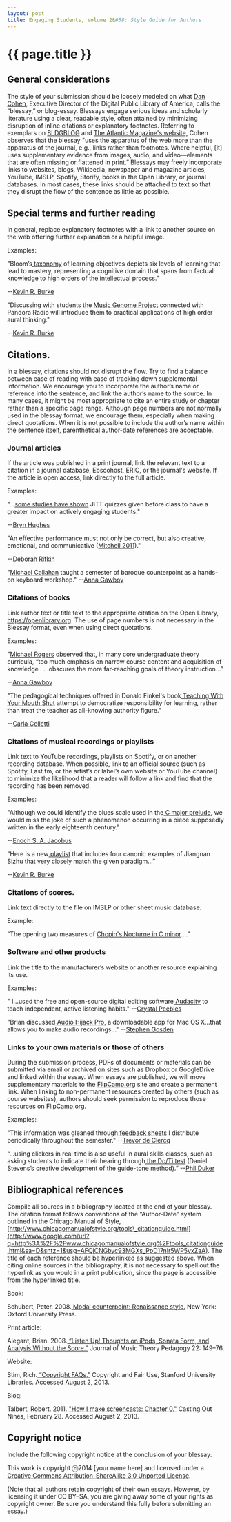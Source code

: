 ```yaml
---
layout: post
title: Engaging Students, Volume 2&#58; Style Guide for Authors
---
```


# {{ page.title }} #

## General considerations ##

The style of your submission should be loosely modeled on what [Dan Cohen](http://www.google.com/url?q=http%3A%2F%2Fwww.dancohen.org%2F2012%2F05%2F24%2Fthe-blessay%2F&sa=D&sntz=1&usg=AFQjCNGonPQsuUDUtC-SkLUnt0mH9ouOEQ), Executive Director of the Digital Public Library of America, calls the “blessay,” or blog-essay. Blessays engage serious ideas and scholarly literature using a clear, readable style, often attained by minimizing disruption of inline citations or explanatory footnotes. Referring to exemplars on [BLDGBLOG](http://www.google.com/url?q=http%3A%2F%2Fbldgblog.blogspot.com%2F&sa=D&sntz=1&usg=AFQjCNF5uvQuM4eF0KXzhU5ZbEK6lr-QHg) and [The Atlantic Magazine's website,](http://www.google.com/url?q=http%3A%2F%2Fwww.theatlantic.com%2F&sa=D&sntz=1&usg=AFQjCNExLKplTzWiWJfFrJj4leAHF-p0Nw) Cohen observes that the blessay "uses the apparatus of the web more than the apparatus of the journal, e.g., links rather than footnotes. Where helpful, [it] uses supplementary evidence from images, audio, and video—elements that are often missing or flattened in print.” Blessays may freely incorporate links to websites, blogs, Wikipedia, newspaper and magazine articles, YouTube, IMSLP, Spotify, Storify, books in the Open Library, or journal databases. In most cases, these links should be attached to text so that they disrupt the flow of the sentence as little as possible.

## Special terms and further reading ##

In general, replace explanatory footnotes with a link to another source on the web offering further explanation or a helpful image.

Examples:

"Bloom’s[ ](http://www.google.com/url?q=http%3A%2F%2Fscreencasting3point0.wikispaces.com%2Ffile%2Fview%2Fblooms_taxonomy_comparison.jpg%2F300172118%2Fblooms_taxonomy_comparison.jpg&sa=D&sntz=1&usg=AFQjCNGcfKybVi5fNk_UWuGF1b6NjJtjow)[taxonomy](http://www.google.com/url?q=http%3A%2F%2Fscreencasting3point0.wikispaces.com%2Ffile%2Fview%2Fblooms_taxonomy_comparison.jpg%2F300172118%2Fblooms_taxonomy_comparison.jpg&sa=D&sntz=1&usg=AFQjCNGcfKybVi5fNk_UWuGF1b6NjJtjow) of learning objectives depicts six levels of learning that lead to mastery, representing a cognitive domain that spans from factual knowledge to high orders of the intellectual process."

--[Kevin R. Burke](http://www.google.com/url?q=http%3A%2F%2Fwww.flipcamp.org%2Fengagingstudents%2Fburke.html&sa=D&sntz=1&usg=AFQjCNGeeQUeL3f1ydtHzxadxhmGiT3uDA)

"Discussing with students the [Music Genome Project](http://www.google.com/url?q=http%3A%2F%2Fwww.nytimes.com%2F2009%2F10%2F18%2Fmagazine%2F18Pandora-t.html%3F_r%3D0&sa=D&sntz=1&usg=AFQjCNFpIBjXwQVGTFOOcmXstvLNws-C8A) connected with Pandora Radio will introduce them to practical applications of high order aural thinking."

--[Kevin R. Burke](http://www.google.com/url?q=http%3A%2F%2Fwww.flipcamp.org%2Fengagingstudents%2Fburke.html&sa=D&sntz=1&usg=AFQjCNGeeQUeL3f1ydtHzxadxhmGiT3uDA)

## Citations. ##

In a blessay, citations should not disrupt the flow. Try to find a balance between ease of reading with ease of tracking down supplemental information. We encourage you to incorporate the author’s name or reference into the sentence, and link the author’s name to the source. In many cases, it might be most appropriate to cite an entire study or chapter rather than a specific page range. Although page numbers are not normally used in the blessay format, we encourage them, especially when making direct quotations. When it is not possible to include the author’s name within the sentence itself, parenthetical author-date references are acceptable.

### ​Journal articles ###

If the article was published in a print journal, link the relevant text to a citation in a journal database, Ebscohost, ERIC, or the journal's website. If the article is open access, link directly to the full article.

Examples:

"…[some studies have shown](http://www.google.com/url?q=http%3A%2F%2Fpubs.acs.org%2Fdoi%2Fabs%2F10.1021%2Fed081p985&sa=D&sntz=1&usg=AFQjCNH8KYdUoRTuH0nrA7c4fiKo1upRVQ) JiTT quizzes given before class to have a greater impact on actively engaging students."

--[Bryn Hughes](http://www.google.com/url?q=http%3A%2F%2Fwww.flipcamp.org%2Fengagingstudents%2Fhughes.html&sa=D&sntz=1&usg=AFQjCNEGxxbyHK1zKv_0qKbgy9AqawI0nw)

"An effective performance must not only be correct, but also creative, emotional, and communicative ([Mitchell 2011](http://www.google.com/url?q=http%3A%2F%2Fconnection.ebscohost.com%2Fc%2Farticles%2F69588305%2Fevaluation-performance-anxiety-music-study&sa=D&sntz=1&usg=AFQjCNEh0wS8GIGEH3h1b3Pbd4mh-YIM8Q))."

--[Deborah Rifkin](http://www.google.com/url?q=http%3A%2F%2Fwww.flipcamp.org%2Fengagingstudents%2Frifkin.html&sa=D&sntz=1&usg=AFQjCNHgs4EmGNUOqs6ie5gntazRHGNLMg)

"[Michael Callahan](http://www.google.com/url?q=http%3A%2F%2Fjmtp.ou.edu%2Fjournal-article%2Fteaching-baroque-counterpoint-through-improvisation-introductory-curriculum&sa=D&sntz=1&usg=AFQjCNFi9rMWXhMvUCjxMtsaNKnB7JvD4w) taught a semester of baroque counterpoint as a hands-on keyboard workshop." --[Anna Gawboy](http://www.google.com/url?q=http%3A%2F%2Fwww.flipcamp.org%2Fengagingstudents%2Fgawboy.html&sa=D&sntz=1&usg=AFQjCNEmuGP7NpoBme7MwEIw8FVH1VlqUA)

### Citations of books ###

Link author text or title text to the appropriate citation on the Open Library, https://openlibrary.org. The use of page numbers is not necessary in the Blessay format, even when using direct quotations.

Examples:

"[Michael Rogers](http://www.google.com/url?q=http%3A%2F%2Fopenlibrary.org%2Fworks%2FOL5595277W%2FTeaching_approaches_in_music_theory&sa=D&sntz=1&usg=AFQjCNFoGl4Z5CxnEJkhfwjWbXE7mBldrA) observed that, in many core undergraduate theory curricula, “too much emphasis on narrow course content and acquisition of knowledge . . .obscures the more far-reaching goals of theory instruction…”

--[Anna Gawboy](http://www.google.com/url?q=http%3A%2F%2Fwww.flipcamp.org%2Fengagingstudents%2Fgawboy.html&sa=D&sntz=1&usg=AFQjCNEmuGP7NpoBme7MwEIw8FVH1VlqUA)

"The pedagogical techniques offered in Donald Finkel's book[ ](http://www.google.com/url?q=http%3A%2F%2Fopenlibrary.org%2Fworks%2FOL3493342W%2FTeaching_with_Your_Mouth_Shut&sa=D&sntz=1&usg=AFQjCNF0siETSv5IVy5_6A4u1oLEPemmRA)[Teaching With Your Mouth Shut](http://www.google.com/url?q=http%3A%2F%2Fopenlibrary.org%2Fworks%2FOL3493342W%2FTeaching_with_Your_Mouth_Shut&sa=D&sntz=1&usg=AFQjCNF0siETSv5IVy5_6A4u1oLEPemmRA) attempt to democratize responsibility for learning, rather than treat the teacher as all-knowing authority figure."

--[Carla Colletti](http://www.google.com/url?q=http%3A%2F%2Fwww.flipcamp.org%2Fengagingstudents%2Fcolletti.html&sa=D&sntz=1&usg=AFQjCNEWabuqPdVJYz5hlgqhH57iawr7Og)

### Citations of musical recordings or playlists ###

Link text to YouTube recordings, playlists on Spotify, or on another recording database. When possible, link to an official source (such as Spotify, Last.fm, or the artist’s or label’s own website or YouTube channel) to minimize the likelihood that a reader will follow a link and find that the recording has been removed.

Examples:

"Although we could identify the blues scale used in the[ ](http://www.youtube.com/watch?v=7j6vrcbi470)[C major prelude](http://www.youtube.com/watch?v=7j6vrcbi470), we would miss the joke of such a phenomenon occurring in a piece supposedly written in the early eighteenth century."

--[Enoch S. A. Jacobus](http://www.google.com/url?q=http%3A%2F%2Fwww.flipcamp.org%2Fengagingstudents%2Fjacobus.html&sa=D&sntz=1&usg=AFQjCNHLEqNFqV9Gq5sNn2XsOwM-lMmgeg)

“Here is a new[ ](http://www.google.com/url?q=http%3A%2F%2Fopen.spotify.com%2Fuser%2F1274395628%2Fplaylist%2F4Hu1YXmMFpjRL7WQd9qiIs&sa=D&sntz=1&usg=AFQjCNHNOu-VyETTAm60o1Xwhu0SCdxXBA)[playlist](http://www.google.com/url?q=http%3A%2F%2Fopen.spotify.com%2Fuser%2F1274395628%2Fplaylist%2F4Hu1YXmMFpjRL7WQd9qiIs&sa=D&sntz=1&usg=AFQjCNHNOu-VyETTAm60o1Xwhu0SCdxXBA) that includes four canonic examples of Jiangnan Sizhu that very closely match the given paradigm…”

--[Kevin R. Burke](http://www.google.com/url?q=http%3A%2F%2Fwww.flipcamp.org%2Fengagingstudents%2Fburke.html&sa=D&sntz=1&usg=AFQjCNGeeQUeL3f1ydtHzxadxhmGiT3uDA)

### Citations of scores. ###

Link text directly to the file on IMSLP or other sheet music database.

Example:

“The opening two measures of [Chopin's Nocturne in C minor](http://www.google.com/url?q=http%3A%2F%2Fimslp.org%2Fwiki%2FNocturne_in_C_minor%2C_B.108_(Chopin%2C_Fr%25C3%25A9d%25C3%25A9ric)&sa=D&sntz=1&usg=AFQjCNFlfrLPWg_zURRyiyepdoUC_PuBOQ)….”

### Software and other products ###

Link the title to the manufacturer’s website or another resource explaining its use.

Examples:

" I...used the free and open-source digital editing software[ ](http://www.google.com/url?q=http%3A%2F%2Faudacity.sourceforge.net%2F&sa=D&sntz=1&usg=AFQjCNHghnsJKqtYX5N2GA-UIfaBtUv-Jg)[Audacity](http://www.google.com/url?q=http%3A%2F%2Faudacity.sourceforge.net%2F&sa=D&sntz=1&usg=AFQjCNHghnsJKqtYX5N2GA-UIfaBtUv-Jg) to teach independent, active listening habits." --[Crystal Peebles](http://www.google.com/url?q=http%3A%2F%2Fwww.flipcamp.org%2Fengagingstudents%2Fpeebles.html&sa=D&sntz=1&usg=AFQjCNE8NUmnYZRGs7F-sW3j3Sxp01c2Bg)

"Brian discussed[ ](http://www.google.com/url?q=http%3A%2F%2Fwww.rogueamoeba.com%2Faudiohijackpro%2F&sa=D&sntz=1&usg=AFQjCNGaQfe4TxwAvdpUrIXjptx3Gbnv6w)[Audio Hijack Pro](http://www.google.com/url?q=http%3A%2F%2Fwww.rogueamoeba.com%2Faudiohijackpro%2F&sa=D&sntz=1&usg=AFQjCNGaQfe4TxwAvdpUrIXjptx3Gbnv6w), a downloadable app for Mac OS X…that allows you to make audio recordings…" --[Stephen Gosden](http://www.google.com/url?q=http%3A%2F%2Fwww.flipcamp.org%2Fengagingstudents%2Fgosden.html&sa=D&sntz=1&usg=AFQjCNHcdPQjBI-EYErJWHPL1qsGEpGQSw)

### Links to your own materials or those of others ###

During the submission process, PDFs of documents or materials can be submitted via email or archived on sites such as Dropbox or GoogleDrive and linked within the essay. When essays are published, we will move supplementary materials to the [FlipCamp.org](http://www.google.com/url?q=http%3A%2F%2Fwww.flipcamp.org%2F&sa=D&sntz=1&usg=AFQjCNFWlS0IQOpvsUQaW50HmDbkpaaEgQ) site and create a permanent link. When linking to non-permanent resources created by others (such as course websites), authors should seek permission to reproduce those resources on FlipCamp.org.

Examples:

"This information was gleaned through[ ](http://www.google.com/url?q=http%3A%2F%2Fweb.mit.edu%2F5.95%2Fhandouts%2Fstudent-feedback-blank-2up.pdf&sa=D&sntz=1&usg=AFQjCNHF1u20Lc2qn1343tJRHHfK-uhmQA)[feedback sheets](http://www.google.com/url?q=http%3A%2F%2Fweb.mit.edu%2F5.95%2Fhandouts%2Fstudent-feedback-blank-2up.pdf&sa=D&sntz=1&usg=AFQjCNHF1u20Lc2qn1343tJRHHfK-uhmQA) I distribute periodically throughout the semester." --[Trevor de Clercq](http://www.google.com/url?q=http%3A%2F%2Fwww.flipcamp.org%2Fengagingstudents%2FdeClercq.html&sa=D&sntz=1&usg=AFQjCNFS5ln7dEHE87dnYbodtijucAWSaw)

“...using clickers in real time is also useful in aural skills classes, such as asking students to indicate their hearing through[ ](https://docs.google.com/a/udel.edu/file/d/0B3FeJtVLAolpWFBQbnhfWnNuWG8/edit)[the Do/Ti test](https://docs.google.com/a/udel.edu/file/d/0B3FeJtVLAolpWFBQbnhfWnNuWG8/edit) (Daniel Stevens’s creative development of the guide-tone method).” --[Phil Duker](http://www.google.com/url?q=http%3A%2F%2Fwww.flipcamp.org%2Fengagingstudents%2Fduker.html&sa=D&sntz=1&usg=AFQjCNEeqk2Zq31s3FnhbZdu2qWRdqiOAw)

## Bibliographical references ##

Compile all sources in a bibliography located at the end of your blessay. The citation format follows conventions of the “Author-Date” system outlined in the Chicago Manual of Style, [http://www.chicagomanualofstyle.org/tools\_citationguide.html](http://www.google.com/url?q=http%3A%2F%2Fwww.chicagomanualofstyle.org%2Ftools_citationguide.html&sa=D&sntz=1&usg=AFQjCNGbyc93MGXs_PpD17nIr5WP5vxZaA). The title of each reference should be hyperlinked as suggested above. When citing online sources in the bibliography, it is not necessary to spell out the hyperlink as you would in a print publication, since the page is accessible from the hyperlinked title.

Book:

Schubert, Peter. 2008.[ ](http://www.google.com/url?q=http%3A%2F%2Fopenlibrary.org%2Fbooks%2FOL16717055M%2FModal_counterpoint_Renaissance_style&sa=D&sntz=1&usg=AFQjCNHtGoodcaoPeoPwxEfDD1jm6OvoEQ)[Modal counterpoint: Renaissance style](http://www.google.com/url?q=http%3A%2F%2Fopenlibrary.org%2Fbooks%2FOL16717055M%2FModal_counterpoint_Renaissance_style&sa=D&sntz=1&usg=AFQjCNHtGoodcaoPeoPwxEfDD1jm6OvoEQ)[.](http://www.google.com/url?q=http%3A%2F%2Fopenlibrary.org%2Fbooks%2FOL16717055M%2FModal_counterpoint_Renaissance_style&sa=D&sntz=1&usg=AFQjCNHtGoodcaoPeoPwxEfDD1jm6OvoEQ) New York: Oxford University Press.

Print article:

Alegant, Brian. 2008.[ ](http://www.google.com/url?q=http%3A%2F%2Fjmtp.ou.edu%2Fjournal-article%2Flisten-thoughts-ipods-sonata-form-and-analysis-without-score&sa=D&sntz=1&usg=AFQjCNFJHQKN_y8cXcPY2_S8b0BjKESMXg)[“Listen Up! Thoughts on iPods, Sonata Form, and Analysis Without the Score.”](http://www.google.com/url?q=http%3A%2F%2Fjmtp.ou.edu%2Fjournal-article%2Flisten-thoughts-ipods-sonata-form-and-analysis-without-score&sa=D&sntz=1&usg=AFQjCNFJHQKN_y8cXcPY2_S8b0BjKESMXg) Journal of Music Theory Pedagogy 22: 149–76.

Website:

Stim, Rich.[ ](http://www.google.com/url?q=http%3A%2F%2Ffairuse.stanford.edu%2Foverview%2Ffaqs%2F&sa=D&sntz=1&usg=AFQjCNEZtSO1fof59GeQ8GHLGPSeOB5JRg)[“Copyright FAQs.”](http://www.google.com/url?q=http%3A%2F%2Ffairuse.stanford.edu%2Foverview%2Ffaqs%2F&sa=D&sntz=1&usg=AFQjCNEZtSO1fof59GeQ8GHLGPSeOB5JRg) Copyright and Fair Use, Stanford University Libraries. Accessed August 2, 2013.

Blog:

Talbert, Robert. 2011. ["How I make screencasts: Chapter 0."](http://www.google.com/url?q=http%3A%2F%2Fchronicle.com%2Fblognetwork%2Fcastingoutnines%2F2011%2F02%2F28%2Fhow-i-make-screencasts-chapter-0%2F&sa=D&sntz=1&usg=AFQjCNGefABmQ0Jhtd-WRkq47OMm6_OykA) Casting Out Nines, February 28. Accessed August 2, 2013.

## Copyright notice ##

Include the following copyright notice at the conclusion of your blessay:

This work is copyright ⓒ2014 [your name here] and licensed under a [Creative Commons Attribution-ShareAlike 3.0 Unported License](http://www.google.com/url?q=http%3A%2F%2Fcreativecommons.org%2Flicenses%2Fby-sa%2F3.0%2F&sa=D&sntz=1&usg=AFQjCNG4j2oPozXv2_VqmmLiVAToFtwKdA).

(Note that all authors retain copyright of their own essays. However, by licensing it under CC BY–SA, you are giving away some of your rights as copyright owner. Be sure you understand this fully before submitting an essay.)
